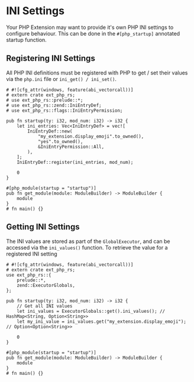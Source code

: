 # INI Settings

Your PHP Extension may want to provide it's own PHP INI settings to configure behaviour. This can be done in the `#[php_startup]` annotated startup function.

## Registering INI Settings

All PHP INI definitions must be registered with PHP to get / set their values via the `php.ini` file or `ini_get() / ini_set()`.


```rust,no_run
# #![cfg_attr(windows, feature(abi_vectorcall))]
# extern crate ext_php_rs;
# use ext_php_rs::prelude::*;
# use ext_php_rs::zend::IniEntryDef;
# use ext_php_rs::flags::IniEntryPermission;

pub fn startup(ty: i32, mod_num: i32) -> i32 {
    let ini_entries: Vec<IniEntryDef> = vec![
        IniEntryDef::new(
            "my_extension.display_emoji".to_owned(),
            "yes".to_owned(),
            &IniEntryPermission::All,
        ),
    ];
    IniEntryDef::register(ini_entries, mod_num);

    0
}

#[php_module(startup = "startup")]
pub fn get_module(module: ModuleBuilder) -> ModuleBuilder {
    module
}
# fn main() {}
```

## Getting INI Settings

The INI values are stored as part of the `GlobalExecutor`, and can be accessed via the `ini_values()` function. To retrieve the value for a registered INI setting

```rust,no_run
# #![cfg_attr(windows, feature(abi_vectorcall))]
# extern crate ext_php_rs;
use ext_php_rs::{
    prelude::*,
    zend::ExecutorGlobals,
};

pub fn startup(ty: i32, mod_num: i32) -> i32 {
    // Get all INI values
    let ini_values = ExecutorGlobals::get().ini_values(); // HashMap<String, Option<String>>
    let my_ini_value = ini_values.get("my_extension.display_emoji"); // Option<Option<String>>

    0
}

#[php_module(startup = "startup")]
pub fn get_module(module: ModuleBuilder) -> ModuleBuilder {
    module
}
# fn main() {}
```
